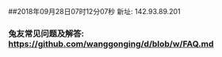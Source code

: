 ##2018年09月28日07时12分07秒 新址: 142.93.89.201
### 兔友常见问题及解答: https://github.com/wanggonging/d/blob/w/FAQ.md
